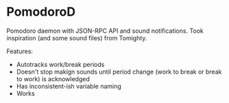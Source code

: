 # PomodoroD
Pomodoro daemon with JSON-RPC API and sound notifications. Took inspiration (and some sound files) from Tomighty.

Features:

 * Autotracks work/break periods
 * Doesn't stop makign sounds until period change (work to break or break to work) is acknowledged
 * Has inconsistent-ish variable naming 
 * Works
